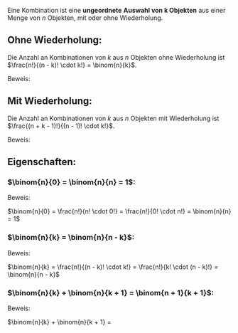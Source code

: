 Eine Kombination ist eine **ungeordnete** **Auswahl von k Objekten** aus einer Menge von $n$ Objekten, mit oder ohne Wiederholung. 

## Ohne Wiederholung:
Die Anzahl an Kombinationen von $k$ aus $n$ Objekten ohne Wiederholung ist 
$\frac{n!}{(n - k)! \cdot k!} = \binom{n}{k}$. 

Beweis:
	
## Mit Wiederholung:
Die Anzahl an Kombinationen von $k$ aus $n$ Objekten mit Wiederholung ist
$\frac{(n + k - 1)!}{(n - 1)! \cdot k!}$.

Beweis:
	

## Eigenschaften:

### $\binom{n}{0} = \binom{n}{n} = 1$:
Beweis:

$\binom{n}{0} = \frac{n!}{n! \cdot 0!} = \frac{n!}{0! \cdot n!} = \binom{n}{n} = 1$
### $\binom{n}{k} = \binom{n}{n - k}$:
Beweis:

$\binom{n}{k} = \frac{n!}{(n - k)! \cdot k!} = \frac{n!}{k! \cdot (n - k)!} = \binom{n}{n - k}$
### $\binom{n}{k} + \binom{n}{k + 1} = \binom{n + 1}{k + 1}$:
Beweis:

$\binom{n}{k} + \binom{n}{k + 1} = 